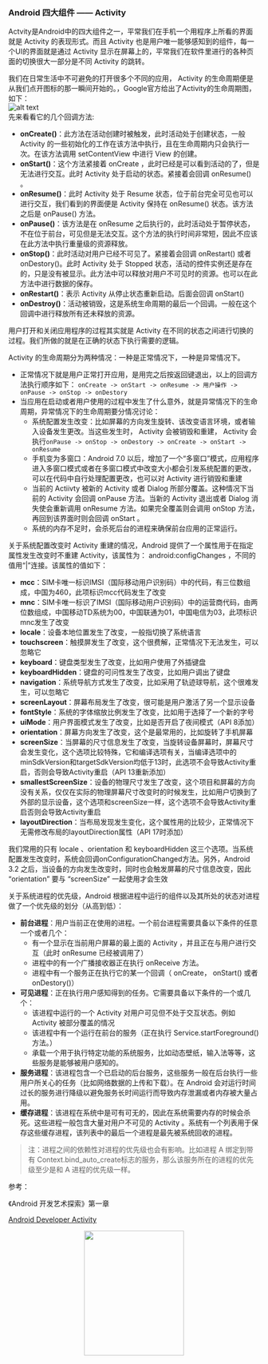 ### Android 四大组件 —— Activity ###
Actvity是Android中的四大组件之一，平常我们在手机一个用程序上所看的界面就是 Activity 的表现形式。而且 Activity 也是用户唯一能够感知到的组件，每一个UI的界面就是通过 Activity 显示在屏幕上的，平常我们在软件里进行的各种页面的切换很大一部分是不同 Activity 的跳转。

我们在日常生活中不可避免的打开很多个不同的应用， Activity 的生命周期便是从我们点开图标的那一瞬间开始的。，Google官方给出了Activity的生命周期图，如下：<br />
![alt text](https://note.youdao.com/yws/public/resource/66a1078a2b65fd9f105b4d5efe49298c/xmlnote/2B754B4548A7471F918C05C9ADDF2C21/635)     <br/>
先来看看它的几个回调方法:
* **onCreate()**：此方法在活动创建时被触发，此时活动处于创建状态，一般 Activity 的一些初始化的工作在该方法中执行，且在生命周期内只会执行一次。在该方法调用 setContentView 中进行 View 的创建。
* **onStart()**：这个方法紧接着 onCreate ，此时已经是可以看到活动的了，但是无法进行交互。此时 Activity 处于启动的状态。紧接着会回调 onResume() 。
* **onResume()**：此时 Activity 处于 Resume 状态，位于前台完全可见也可以进行交互，我们看到的界面便是 Activity 保持在 onResume() 状态。该方法之后是 onPause() 方法。
* **onPause()**：该方法是在 onResume 之后执行的，此时活动处于暂停状态，不在位于前台，可见但是无法交互。这个方法的执行时间非常短，因此不应该在此方法中执行重量级的资源释放。
* **onStop()**：此时活动对用户已经不可见了。紧接着会回调 onRestart() 或者 onDestory()。此时 Activity 处于 Stopped 状态，活动的控件实例还是存在的，只是没有被显示。此方法中可以释放对用户不可见时的资源。也可以在此方法中进行数据的保存。
* **onRestart()**：表示 Activity 从停止状态重新启动。后面会回调 onStart()
* **onDestroy()**：活动被销毁，这是系统生命周期的最后一个回调。一般在这个回调中进行释放所有还未释放的资源。

用户打开和关闭应用程序的过程其实就是 Activity 在不同的状态之间进行切换的过程。我们所做的就是在正确的状态下执行需要的逻辑。

Activity 的生命周期分为两种情况：一种是正常情况下，一种是异常情况下。
* 正常情况下就是用户正常打开应用，是用完之后按返回键退出，以上的回调方法执行顺序如下：
`onCreate -> onStart -> onResume -> 用户操作 -> onPause -> onStop -> onDestory`
* 当应用在启动或者用户使用的过程中发生了什么意外，就是异常情况下的生命周期，异常情况下的生命周期要分情况讨论：
    * 系统配置发生改变：比如屏幕的方向发生旋转、该改变语言环境，或者输入设备发生更改。当这些发生时， Activity 会被销毁和重建， Activity 会执行`onPause -> onStop -> onDestory -> onCreate -> onStart -> onResume`
    * 手机变为多窗口：Android 7.0 以后，增加了一个“多窗口”模式，应用程序进入多窗口模式或者在多窗口模式中改变大小都会引发系统配置的更改，可以在代码中自行处理配置更改，也可以对 Activity 进行销毁和重建
    * 当前的 Actiivty 被新的 Activity 或者 Dialog 所部分覆盖。这种情况下当前的 Activity 会回调 onPause 方法。当新的 Activity 退出或者 Dialog 消失使会重新调用 onResume 方法。如果完全覆盖则会调用 onStop 方法，再回到该界面时则会回调 onStart 。
    * 系统的内存不足时，会杀死后台的进程来确保前台应用的正常运行。

关于系统配置改变时 Activity 重建的情况，Android 提供了一个属性用于在指定属性发生改变时不重建 Activity，该属性为： android:configChanges ，不同的值用“|”连接。该属性的值如下：
* **mcc**：SIM卡唯一标识IMSI（国际移动用户识别码）中的代码，有三位数组成，中国为460，此项标识mcc代码发生了改变
* **mnc**：SIM卡唯一标识了IMSI（国际移动用户识别码）中的运营商代码，由两位数组成，中国移动TD系统为00，中国联通为01，中国电信为03，此项标识mnc发生了改变
* **locale**：设备本地位置发生了改变，一般指切换了系统语言
* **touchscreen**：触摸屏发生了改变，这个很费解，正常情况下无法发生，可以忽略它
* **keyboard**：键盘类型发生了改变，比如用户使用了外插键盘
* **keyboardHidden**：键盘的可问性发生了改变，比如用户调出了键盘
* **navigation**：系统导航方式发生了改变，比如采用了轨迹球导航，这个很难发生，可以忽略它
* **screenLayout**：屏幕布局发生了改变，很可能是用户激活了另一个显示设备
* **fontStyle**：系统的字体缩放比例发生了改变，比如用于选择了一个新的字号
* **uiMode**：用户界面模式发生了改变，比如是否开启了夜间模式（API 8添加）
* **orientation**：屏幕方向发生了改变，这个是最常用的，比如旋转了手机屏幕
* **screenSize**：当屏幕的尺寸信息发生了改变，当旋转设备屏幕时，屏幕尺寸会发生变化，这个选项比较特殊，它和编译选项有关，当编译选项中的minSdkVersion和targetSdkVersion均低于13时，此选项不会导致Activity重启，否则会导致Activity重启（API 13重新添加）
* **smallestScreenSize**：设备的物理尺寸发生了改变，这个项目和屏幕的方向没有关系，仅仅在实际的物理屏幕尺寸改变时的时候发生，比如用户切换到了外部的显示设备，这个选项和screenSize一样，这个选项不会导致Activity重启否则会导致Activity重启
* **layoutDirection**：当布局发现发生变化，这个属性用的比较少，正常情况下无需修改布局的layoutDirection属性（API 17时添加）

我们常用的只有 locale 、orientation 和 keyboardHidden 这三个选项。当系统配置发生改变时，系统会回调onConfigurationChanged方法。另外，Android 3.2 之后，当设备的方向发生改变时，同时也会触发屏幕的尺寸信息改变，因此 “orientation” 要与 “screenSize” 一起使用才会生效

关于系统进程的优先级，Android 根据进程中运行的组件以及其所处的状态对进程做了一个优先级的划分（从高到低）：
* **前台进程**：用户当前正在使用的进程。一个前台进程需要具备以下条件的任意一个或者几个：
    * 有一个显示在当前用户屏幕的最上面的 Activity ，并且正在与用户进行交互（此时 onResume 已经被调用了）
    * 进程中的有一个广播接收器正在执行 onReceive 方法。
    * 进程中有一个服务正在执行它的某一个回调（ onCreate，  onStart() 或者 onDestory()）
* **可见进程**：正在执行用户感知得到的任务。它需要具备以下条件的一个或几个：
    * 该进程中运行的一个 Activity 对用户可见但不处于交互状态。例如 Activity 被部分覆盖的情况
    * 该进程中有一个运行在前台的服务（正在执行 Service.startForeground() 方法。）
    * 承载一个用于执行特定功能的系统服务，比如动态壁纸，输入法等等，这些服务是能够被用户感知的。
* **服务进程**：该进程包含一个已启动的后台服务，这些服务一般在后台执行一些用户所关心的任务（比如网络数据的上传和下载）。在 Android 会对运行时间过长的服务进行降级以避免服务长时间运行而导致内存泄漏或者内存被大量占用。
* **缓存进程**：该进程在系统中是可有可无的，因此在系统需要内存的时候会杀死。这些进程一般包含大量对用户不可见的 Activity 。系统有一个列表用于保存这些缓存进程，该列表中的最后一个进程是最先被系统回收的进程。

> 注：进程之间的依赖性对进程的优先级也会有影响。比如进程 A 绑定到带有 Context.bind_auto_create标志的服务，那么该服务所在的进程的优先级至少是和 A 进程的优先级一样。

参考：

《Android 开发艺术探索》第一章

[Android Developer Activity](https://developer.android.com/guide/components/activities)



<div align=center><img width="200" height="250" src="https://note.youdao.com/yws/public/resource/123c1bcad5b727fdc43fc19abcdb46f6/xmlnote/BDC8C5FEC02F4B2B865F496EEBD8DFE0/1281"/></div>